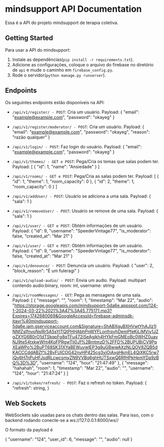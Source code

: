 # mindsupport API Documentation

Essa é a API do projeto mindsupport de terapia coletiva.

## Getting Started

Para usar a API do mindsupport:

1. Instale as dependências(`pip install -r requirements.txt`).
2. Adicione as configurações, coloque o arquivo do firebase no diretório de `api` e mude o caminho em `firebase_config.py`.
3. Rode o servidor(`python manage.py runserver`).

## Endpoints

Os seguintes endpoints estão disponíveis na API:

- `/api/v1/register/ - POST`: Cria um usuário. 
    Payload: {
        "email": "example@example.com",
        "password": "okayeg"
    }

- `/api/v1/register/moderator/ - POST`: Cria um usuário. 
    Payload: {
        "email": "example@example.com",
        "password": "okayeg",
        "reason": "razão qualquer"
    }

- `/api/v1/login/ - POST`: Faz login do usuário. 
    Payload: {
        "email": "example@example.com",
        "password": "okayeg"
    }
    
- `/api/v1/themes/ - GET e POST`: Pega/Cria os temas que salas podem ter. 
    Payload: [
	{
		"id": 1,
		"name": "Ansiedade"
	}
]
- `/api/v1/rooms/ - GET e POST`: Pega/Cria as salas podem ter. 
    Payload: [
	{
		"id": 1,
		"theme": 1,
		"room_capacity": 0
	},
	{
		"id": 2,
		"theme": 1,
		"room_capacity": 0
	}
]
- `/api/v1/addUser/ - POST`: Usuário se adiciona a uma sala. 
    Payload: 
        {
            "sala": 1
        }
- `/api/v1/removeUser/ - POST`: Usuário se remove de uma sala. 
    Payload: 
        {
            "sala": 1
        }
- `/api/v1/user/ - GET e POST`: Obtém informações de um usuário. 
    Payload: 
        {
            "id": 9,
            "username": "SpeederVintage77",
            "is_moderator": false,
            "created_at": "Mar 21"
        }
- `/api/v1/user/ - GET e POST`: Obtém informações de um usuário. 
Payload: 
    {
        "id": 9,
        "username": "SpeederVintage77",
        "is_moderator": false,
        "created_at": "Mar 21"
    }
- `/api/v1/denounce/ - POST`: Denuncia um usuário. 
    Payload: 
    {
        "user": 2,
        "block_reason": "É um fuleragi"
    }
- `/api/v1/upload-audio/ - POST`: Envia um audio. 
    Payload: 
    multipart contendo audio:binary, room: int, username: string
- `/api/v1/roomMessages/ - GET`: Pega as mensagens de uma sala. 
    Payload: 
    [
        {
            "message": "",
            "room": 1,
            "timestamp": "Mar 22",
            "audio": "https://storage.googleapis.com/mindsupport-5da6e.appspot.com/124-1-2024-03-22%2021%3A47%3A45.775171.mp3?Expires=1742680069&GoogleAccessId=firebase-adminsdk-jtayr%40mindsupport-5da6e.iam.gserviceaccount.com&Signature=ShABXguBXHVwtYhAJIz1lNNfZslfnvoNslRr5A5sYITQtPHHAbhPnWYFLonfrpyhDemPfeKjLiMVjy1JZgZXYG6B0rO1dTSkqpFg8qTFu472iSeAgjkh4HYkFmGMEoBc0WHZ0uavNJ9te54txkwWht4KoFPRgwTIi0Jf%2BmtmzD%2FFD%2BUPUBiCV9PqXEaWPo%2BuPT68SK31XYaBEWuywlEP3g8uGBwwAXzNLQOV8ZQB5dKACCCddABZf%2BvFUICOG42nyHP425cg3yjOiAxgHkmEL4QjXKC5rw7iQy6H7nPuHFJsdRLcwcsmyZN9VVBq6ghHUTSxwQ6RfHPkHemYDa9zBQ%3D%3D",
            "username": "124",
            "hour": "21:47:49"
        },
        {
            "message": "hahahah",
            "room": 1,
            "timestamp": "Mar 22",
            "audio": "",
            "username": "124",
            "hour": "21:47:24"
        }
    ]
- `/api/v1/token/refresh/ - POST`: Faz o refresh no token. 
    Payload: 
    {
        "refresh": string,
    }
## Web Sockets

WebSockets são usadas para os chats dentro das salas.
Para isso, com o backend rodando conecte-se a ws://127.0.0.1:8000/ws/<room-number>/

O formato da payload é 

{
    "username": "124",
    "user_id": 6,
    "message": "",
    "audio": null
}
